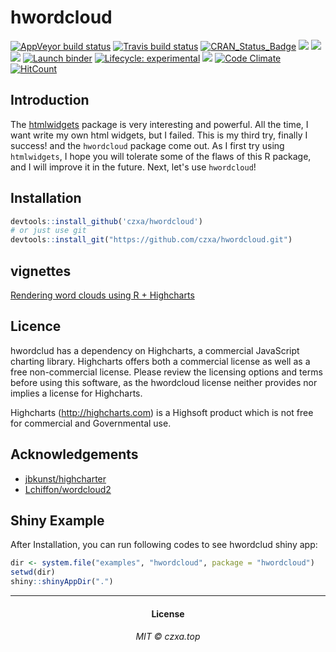 # hwordcloud
<!-- badges: start -->
[![AppVeyor build status](https://ci.appveyor.com/api/projects/status/github/czxa/hwordcloud?branch=master&svg=true)](https://ci.appveyor.com/project/czxa/hwordcloud) [![Travis build status](https://travis-ci.org/czxa/hwordcloud.svg?branch=master)](https://travis-ci.org/czxa/hwordcloud) [![CRAN\_Status\_Badge](http://www.r-pkg.org/badges/version/hwordcloud?color=green)](https://cran.r-project.org/package=hwordcloud) ![](http://cranlogs.r-pkg.org/badges/grand-total/hwordcloud?color=green) ![](http://cranlogs.r-pkg.org/badges/hwordcloud?color=green) ![](http://cranlogs.r-pkg.org/badges/last-week/hwordcloud?color=green) [![Launch binder](https://mybinder.org/badge_logo.svg)](https://mybinder.org/v2/gh/czxa/hwordcloud/master) [![Lifecycle: experimental](https://img.shields.io/badge/lifecycle-experimental-orange.svg)](https://www.tidyverse.org/lifecycle/#experimental) ![](https://visitor-count-badge.herokuapp.com/total.svg?repo_id=czxa.hwordcloud) [![Code Climate](https://codeclimate.com/github/czxa/hwordcloud/badges/gpa.svg)](https://codeclimate.com/github/dwyl/esta) [![HitCount](http://hits.dwyl.com/czxa/hwordcloud.svg)](http://hits.dwyl.com/czxa/hwordclud)
<!-- badges: end -->

## Introduction

The [htmlwidgets](https://github.com/ramnathv/htmlwidgets) package is very interesting and powerful. All the time, I want write my own html widgets, but I failed. This is my third try, finally I success! and the `hwordcloud` package come out. As I first try using `htmlwidgets`, I hope you will tolerate some of the flaws of this R package, and I will improve it in the future. Next, let's use `hwordcloud`!

## Installation

```r
devtools::install_github('czxa/hwordcloud')
# or just use git
devtools::install_git("https://github.com/czxa/hwordcloud.git")
```

## vignettes

[Rendering word clouds using R + Highcharts](https://czxb.github.io/br/hwordcloud.html)

## Licence

hwordclud has a dependency on Highcharts, a commercial JavaScript charting library. Highcharts offers both a commercial license as well as a free non-commercial license. Please review the licensing options and terms before using this software, as the hwordcloud license neither provides nor implies a license for Highcharts.

Highcharts (http://highcharts.com) is a Highsoft product which is not free for commercial and Governmental use.

## Acknowledgements

+ [jbkunst/highcharter](https://github.com/jbkunst/highcharter)
+ [Lchiffon/wordcloud2](https://github.com/Lchiffon/wordcloud2)

## Shiny Example

After Installation, you can run following codes to see hwordclud shiny app:

```r
dir <- system.file("examples", "hwordcloud", package = "hwordcloud")
setwd(dir)
shiny::shinyAppDir(".")
```

------------

<h4 align="center">

License

</h4>

<h6 align="center">

MIT © czxa.top

</h6>
